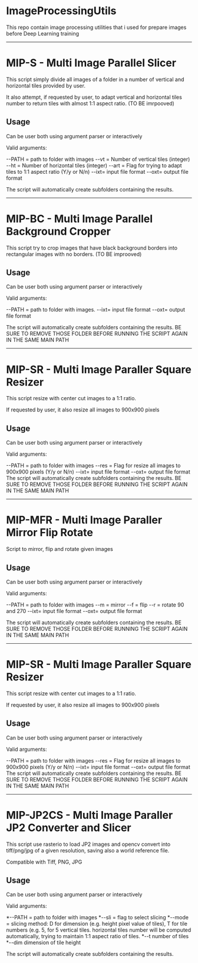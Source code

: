 # ImageProcessingUtils

This repo contain image processing utilities that i used for prepare images before Deep Learning training
   
_____________________________________________________________________________

# MIP-S - Multi Image Parallel Slicer

This script simply divide all images of a folder in a number of vertical and
horizontal tiles provided by user.

It also attempt, if requested by user, to adapt vertical and horizontal tiles 
number to return tiles with almost 1:1 aspect ratio. (TO BE imrpooved)

## Usage

Can be user both using argument parser or interactively 

Valid arguments:

--PATH = path to folder with images
--vt = Number of vertical tiles (integer)
--ht = Number of horizontal tiles (integer)
--art = Flag for trying to adapt tiles to 1:1 aspect ratio (Y/y or N/n)
--ixt= input file format
--oxt= output file format

The script will automatically create subfolders containing the results. 

_____________________________________________________________________________
# MIP-BC - Multi Image Parallel Background Cropper

This script try to crop images that have black background borders into rectangular
images with no borders. (TO BE improoved)

## Usage

Can be user both using argument parser or interactively 

Valid arguments:

--PATH = path to folder with images.
--ixt= input file format
--oxt= output file format

The script will automatically create subfolders containing the results. BE SURE TO REMOVE THOSE FOLDER BEFORE RUNNING THE SCRIPT AGAIN IN THE SAME MAIN PATH
_____________________________________________________________________________
# MIP-SR - Multi Image Paraller Square Resizer

This script resize with center cut images to a 1:1 ratio.

If requested by user, it also resize all images to 900x900 pixels

## Usage

Can be user both using argument parser or interactively 

Valid arguments:

--PATH = path to folder with images
--res = Flag for resize all images to 900x900 pixels (Y/y or N/n)
--ixt= input file format
--oxt= output file format
The script will automatically create subfolders containing the results. BE SURE TO REMOVE THOSE FOLDER BEFORE RUNNING THE SCRIPT AGAIN IN THE SAME MAIN PATH

_____________________________________________________________________________
# MIP-MFR - Multi Image Paraller Mirror Flip Rotate

Script to mirror, flip and rotate given images

## Usage

Can be user both using argument parser or interactively 

Valid arguments:

--PATH = path to folder with images
--m = mirror
--f = flip
--r = rotate 90 and 270
--ixt= input file format
--oxt= output file format

The script will automatically create subfolders containing the results. BE SURE TO REMOVE THOSE FOLDER BEFORE RUNNING THE SCRIPT AGAIN IN THE SAME MAIN PATH

_____________________________________________________________________________
# MIP-SR - Multi Image Paraller Square Resizer

This script resize with center cut images to a 1:1 ratio.

If requested by user, it also resize all images to 900x900 pixels

## Usage

Can be user both using argument parser or interactively 

Valid arguments:

--PATH = path to folder with images
--res = Flag for resize all images to 900x900 pixels (Y/y or N/n)
--ixt= input file format
--oxt= output file format
The script will automatically create subfolders containing the results. BE SURE TO REMOVE THOSE FOLDER BEFORE RUNNING THE SCRIPT AGAIN IN THE SAME MAIN PATH

_____________________________________________________________________________
# MIP-JP2CS - Multi Image Paraller JP2 Converter and Slicer
This script use rasterio to load JP2 images and opencv convert into tiff/png/jpg of a given resolution, saving also a world reference file.

Compatible with Tiff, PNG, JPG

## Usage

Can be user both using argument parser or interactively 

Valid arguments:

*--PATH = path to folder with images
*--sli = flag to select slicing
*--mode = slicing method: D for dimension (e.g. height pixel value of tiles), T for tile numbers (e.g. 5, for 5 vertical tiles. horizontal tiles number will be computed automatically, trying to maintain 1:1 aspect ratio of tiles.
*--t number of tiles
*--dim dimension of tile height

The script will automatically create subfolders containing the results. 
